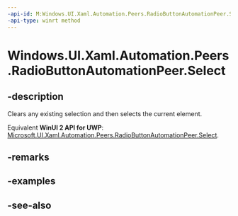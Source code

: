 ```yaml
---
-api-id: M:Windows.UI.Xaml.Automation.Peers.RadioButtonAutomationPeer.Select
-api-type: winrt method
---
```


<!-- Method syntax
public void Select()
-->

# Windows.UI.Xaml.Automation.Peers.RadioButtonAutomationPeer.Select

## -description
Clears any existing selection and then selects the current element.

Equivalent **WinUI 2 API for UWP**: [Microsoft.UI.Xaml.Automation.Peers.RadioButtonAutomationPeer.Select](/windows/winui/api/microsoft.ui.xaml.automation.peers.radiobuttonautomationpeer.select).

## -remarks

## -examples

## -see-also
